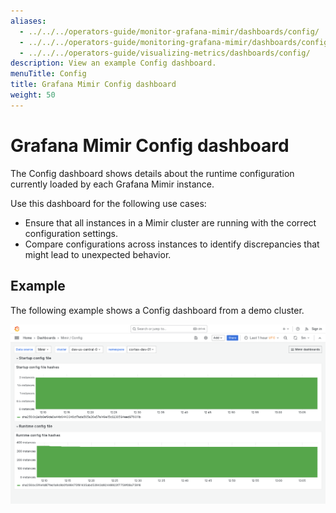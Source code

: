```yaml
---
aliases:
  - ../../../operators-guide/monitor-grafana-mimir/dashboards/config/
  - ../../../operators-guide/monitoring-grafana-mimir/dashboards/config/
  - ../../../operators-guide/visualizing-metrics/dashboards/config/
description: View an example Config dashboard.
menuTitle: Config
title: Grafana Mimir Config dashboard
weight: 50
---
```


# Grafana Mimir Config dashboard

The Config dashboard shows details about the runtime configuration currently loaded by each Grafana Mimir instance.

Use this dashboard for the following use cases:

- Ensure that all instances in a Mimir cluster are running with the correct configuration settings.
- Compare configurations across instances to identify discrepancies that might lead to unexpected behavior.

## Example

The following example shows a Config dashboard from a demo cluster.

![Grafana Mimir config dashboard](mimir-config.png)
